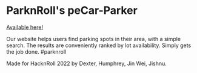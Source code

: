 # ParknRoll's peCar-Parker

<a href="https://parknroll.github.io/peCar-Parker/">Available here!</a>

Our website helps users find parking spots in their area, with a simple search. The results are conveniently ranked by lot availability. Simply gets the job done. #parknroll

Made for HacknRoll 2022 by Dexter, Humphrey, Jin Wei, Jishnu.

